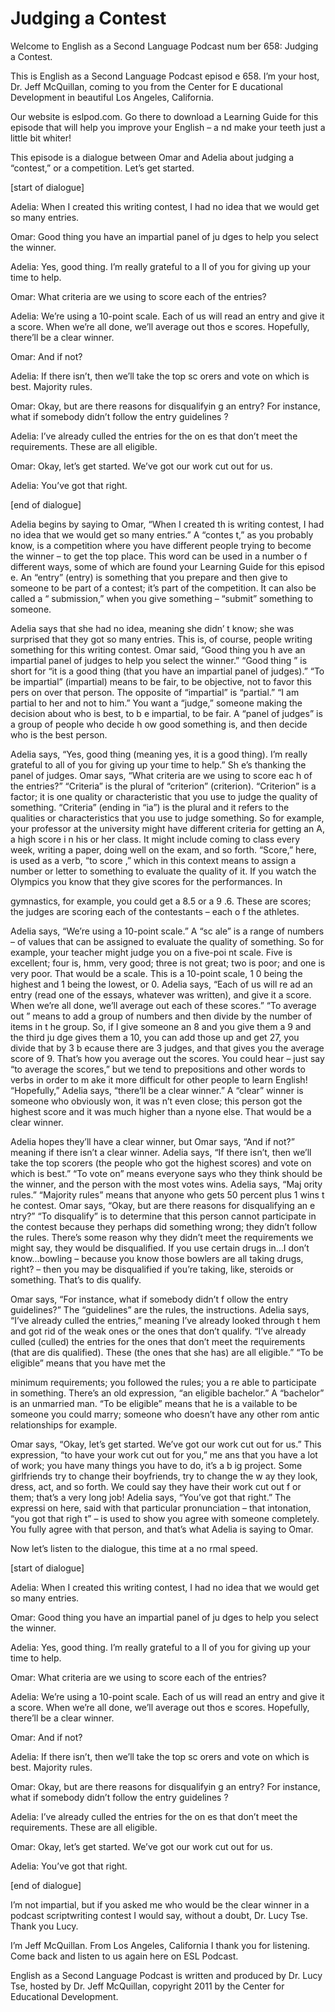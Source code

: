 # Judging a Contest

Welcome to English as a Second Language Podcast num ber 658: Judging a Contest.

This is English as a Second Language Podcast episod e 658.  I’m your host, Dr. Jeff McQuillan, coming to you from the Center for E ducational Development in beautiful Los Angeles, California.

Our website is eslpod.com.  Go there to download a Learning Guide for this episode that will help you improve your English – a nd make your teeth just a little bit whiter!

This episode is a dialogue between Omar and Adelia about judging a “contest,” or a competition.  Let’s get started.

[start of dialogue]

Adelia:  When I created this writing contest, I had  no idea that we would get so many entries.

Omar:  Good thing you have an impartial panel of ju dges to help you select the winner.

Adelia:  Yes, good thing.  I’m really grateful to a ll of you for giving up your time to help.

Omar:  What criteria are we using to score each of the entries?

Adelia:  We’re using a 10-point scale.  Each of us will read an entry and give it a score.  When we’re all done, we’ll average out thos e scores.  Hopefully, there’ll be a clear winner.

Omar:  And if not?

Adelia:  If there isn’t, then we’ll take the top sc orers and vote on which is best. Majority rules.

Omar:  Okay, but are there reasons for disqualifyin g an entry?  For instance, what if somebody didn’t follow the entry guidelines ?

Adelia:  I’ve already culled the entries for the on es that don’t meet the requirements.  These are all eligible.

Omar:  Okay, let’s get started.  We’ve got our work  cut out for us.

Adelia:  You’ve got that right.

[end of dialogue]

Adelia begins by saying to Omar, “When I created th is writing contest, I had no idea that we would get so many entries.”  A “contes t,” as you probably know, is a competition where you have different people trying to become the winner – to get the top place.  This word can be used in a number o f different ways, some of which are found your Learning Guide for this episod e.  An “entry” (entry) is something that you prepare and then give to someone  to be part of a contest; it’s part of the competition.  It can also be called a “ submission,” when you give something – “submit” something to someone.

Adelia says that she had no idea, meaning she didn’ t know; she was surprised that they got so many entries.  This is, of course,  people writing something for this writing contest.  Omar said, “Good thing you h ave an impartial panel of judges to help you select the winner.”  “Good thing ” is short for “it is a good thing (that you have an impartial panel of judges).”  “To  be impartial” (impartial) means to be fair, to be objective, not to favor this pers on over that person.  The opposite of “impartial” is “partial.”  “I am partial to her and not to him.”  You want a “judge,” someone making the decision about who is best, to b e impartial, to be fair.  A “panel of judges” is a group of people who decide h ow good something is, and then decide who is the best person.

Adelia says, “Yes, good thing (meaning yes, it is a  good thing).  I’m really grateful to all of you for giving up your time to help.”  Sh e’s thanking the panel of judges. Omar says, “What criteria are we using to score eac h of the entries?”  “Criteria” is the plural of “criterion” (criterion).  “Criterion”  is a factor; it is one quality or characteristic that you use to judge the quality of  something.  “Criteria” (ending in “ia”) is the plural and it refers to the qualities or characteristics that you use to judge something.  So for example, your professor at  the university might have different criteria for getting an A, a high score i n his or her class.  It might include coming to class every week, writing a paper, doing well on the exam, and so forth.  “Score,” here, is used as a verb, “to score ,” which in this context means to assign a number or letter to something to evaluate the quality of it.  If you watch the Olympics you know that they give scores for the  performances.  In

gymnastics, for example, you could get a 8.5 or a 9 .6.  These are scores; the judges are scoring each of the contestants – each o f the athletes.

Adelia says, “We’re using a 10-point scale.”  A “sc ale” is a range of numbers – of values that can be assigned to evaluate the quality  of something.  So for example, your teacher might judge you on a five-poi nt scale.  Five is excellent; four is, hmm, very good; three is not great; two is  poor; and one is very poor. That would be a scale.  This is a 10-point scale, 1 0 being the highest and 1 being the lowest, or 0.  Adelia says, “Each of us will re ad an entry (read one of the essays, whatever was written), and give it a score.   When we’re all done, we’ll average out each of these scores.”  “To average out ” means to add a group of numbers and then divide by the number of items in t he group.  So, if I give someone an 8 and you give them a 9 and the third ju dge gives them a 10, you can add those up and get 27, you divide that by 3 b ecause there are 3 judges, and that gives you the average score of 9.  That’s how you average out the scores.  You could hear – just say “to average the scores,” but we tend to prepositions and other words to verbs in order to m ake it more difficult for other people to learn English!  “Hopefully,” Adelia says,  “there’ll be a clear winner.”  A “clear” winner is someone who obviously won, it was n’t even close; this person got the highest score and it was much higher than a nyone else.  That would be a clear winner.

Adelia hopes they’ll have a clear winner, but Omar says, “And if not?” meaning if there isn’t a clear winner.  Adelia says, “If there  isn’t, then we’ll take the top scorers (the people who got the highest scores) and  vote on which is best.”  “To vote on” means everyone says who they think should be the winner, and the person with the most votes wins.  Adelia says, “Maj ority rules.”  “Majority rules” means that anyone who gets 50 percent plus 1 wins t he contest.  Omar says, “Okay, but are there reasons for disqualifying an e ntry?”  “To disqualify” is to determine that this person cannot participate in the contest because they perhaps did something wrong; they didn’t follow the  rules.  There’s some reason why they didn’t meet the requirements we might say,  they would be disqualified. If you use certain drugs in…I don’t know…bowling – because you know those bowlers are all taking drugs, right? – then you may  be disqualified if you’re taking, like, steroids or something.  That’s to dis qualify.

Omar says, “For instance, what if somebody didn’t f ollow the entry guidelines?” The “guidelines” are the rules, the instructions.  Adelia says, “I’ve already culled the entries,” meaning I’ve already looked through t hem and got rid of the weak ones or the ones that don’t qualify.  “I’ve already  culled (culled) the entries for the ones that don’t meet the requirements (that are dis qualified).  These (the ones that she has) are all eligible.”  “To be eligible” means that you have met the

minimum requirements; you followed the rules; you a re able to participate in something.  There’s an old expression, “an eligible  bachelor.”  A “bachelor” is an unmarried man.  “To be eligible” means that he is a vailable to be someone you could marry; someone who doesn’t have any other rom antic relationships for example.

Omar says, “Okay, let’s get started.  We’ve got our  work cut out for us.”  This expression, “to have your work cut out for you,” me ans that you have a lot of work; you have many things you have to do, it’s a b ig project.  Some girlfriends try to change their boyfriends, try to change the w ay they look, dress, act, and so forth.  We could say they have their work cut out f or them; that’s a very long job! Adelia says, “You’ve got that right.”  The expressi on here, said with that particular pronunciation – that intonation, “you got that righ t” – is used to show you agree with someone completely.  You fully agree with that  person, and that’s what Adelia is saying to Omar.

Now let’s listen to the dialogue, this time at a no rmal speed.

[start of dialogue]

Adelia:  When I created this writing contest, I had  no idea that we would get so many entries.

Omar:  Good thing you have an impartial panel of ju dges to help you select the winner.

Adelia:  Yes, good thing.  I’m really grateful to a ll of you for giving up your time to help.

Omar:  What criteria are we using to score each of the entries?

Adelia:  We’re using a 10-point scale.  Each of us will read an entry and give it a score.  When we’re all done, we’ll average out thos e scores.  Hopefully, there’ll be a clear winner.

Omar:  And if not?

Adelia:  If there isn’t, then we’ll take the top sc orers and vote on which is best. Majority rules.

Omar:  Okay, but are there reasons for disqualifyin g an entry?  For instance, what if somebody didn’t follow the entry guidelines ?

 Adelia:  I’ve already culled the entries for the on es that don’t meet the requirements.  These are all eligible.

Omar:  Okay, let’s get started.  We’ve got our work  cut out for us.

Adelia:  You’ve got that right.

[end of dialogue]

I’m not impartial, but if you asked me who would be  the clear winner in a podcast scriptwriting contest I would say, without a doubt,  Dr. Lucy Tse.  Thank you Lucy.

I’m Jeff McQuillan.  From Los Angeles, California I  thank you for listening.  Come back and listen to us again here on ESL Podcast.

English as a Second Language Podcast is written and  produced by Dr. Lucy Tse, hosted by Dr. Jeff McQuillan, copyright 2011 by the  Center for Educational Development.

